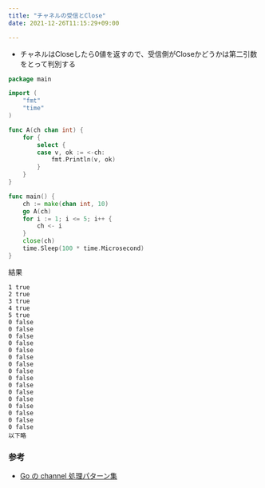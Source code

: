 ```yaml
---
title: "チャネルの受信とClose"
date: 2021-12-26T11:15:29+09:00

---
```


* チャネルはCloseしたら0値を返すので、受信側がCloseかどうかは第二引数をとって判別する


```go
package main

import (
	"fmt"
	"time"
)

func A(ch chan int) {
	for {
		select {
		case v, ok := <-ch:
			fmt.Println(v, ok)
		}
	}
}

func main() {
	ch := make(chan int, 10)
	go A(ch)
	for i := 1; i <= 5; i++ {
		ch <- i
	}
	close(ch)
	time.Sleep(100 * time.Microsecond)
}

```

結果
```
1 true
2 true
3 true
4 true
5 true
0 false
0 false
0 false
0 false
0 false
0 false
0 false
0 false
0 false
0 false
0 false
0 false
0 false
0 false
0 false
0 false
以下略
```

### 参考
* [Go の channel 処理パターン集](https://hori-ryota.com/blog/golang-channel-pattern/)
